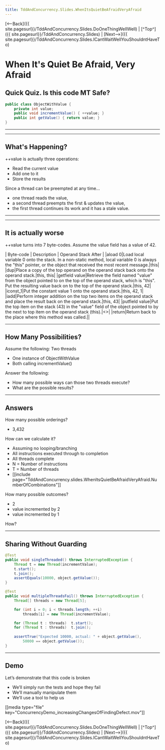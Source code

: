 ```yaml
---
title: TddAndConcurrency.Slides.WhenItsQuietBeAfraidVeryAfraid
---
```

[<--Back]({{ site.pagesurl}}/TddAndConcurrency.Slides.DoOneThingWellWell) | [^Top^]({{ site.pagesurl}}/TddAndConcurrency.Slides) | [Next-->]({{ site.pagesurl}}/TddAndConcurrency.Slides.ICantWaitWellYouShouldntHaveTo)

# When It's Quiet Be Afraid, Very Afraid

## Quick Quiz. Is this code MT Safe?
```java
public class ObjectWithValue {
    private int value;
    public void incrementValue() { ++value; }
    public int getValue() { return value; }
}
```
----
----
## What's Happening?
++value is actually three operations:
* Read the current value 
* Add one to it
* Store the results

Since a thread can be preempted at any time…
* one thread reads the value, 
* a second thread preempts the first & updates the value, 
* the first thread continues its work and it has a stale value.
----
----
## It is actually worse
++value turns into 7 byte-codes. Assume the value field has a value of 42.

| Byte-code | Description | Operand Stack After |
|aload 0|Load local variable 0 onto the stack. In a non-static method, local variable 0 is always the "this" pointer, or the object that received the most recent message.|this|
|dup|Place a copy of the top operand on the operand stack back onto the operand stack.|this, this|
|getfield value|Retrieve the field named "value" from the object pointed to on the top of the operand stack, which is "this". Put the resulting value back on to the top of the operand stack.|this, 42|
|iconst_1|Put the constant value 1 onto the operand stack.|this, 42, 1|
|iadd|Perform integer addition on the top two items on the operand stack and place the result back on the operand stack.|this, 43|
|putfield value|Put the top item on the stack (43) in the "value" field of the object pointed to by the next to top item on the operand stack (this).|<<empty>>|
|return|Return back to the place where this method was called.||

----

## How Many Possibilities?
Assume the following:
Two threads
* One instance of ObjectWithValue
* Both calling incrementValue()

Answer the following:
* How many possible ways can those two threads execute?
* What are the possible results?

----

## Answers
How many possible orderings?
* 3,432

How can we calculate it?
* Assuming no looping/branching
* All instructions executed through to completion
* All threads complete
* N = Number of instructions
* T = Number of threads
* [[include page="TddAndConcurrency.slides.WhenItsQuietBeAfraidVeryAfraid.NumberOfCombinations"]]

How many possible outcomes?
* 2
* value incremented by 2
* value incremented by 1

How?

----

## Sharing Without Guarding
```java
@Test
public void singleThreaded() throws InterruptedException {
    Thread t = new Thread(incrementValue);
    t.start();
    t.join();
    assertEquals(10000, object.getValue());
}

@Test
public void multipleThreadsFail() throws InterruptedException {
    Thread[] threads = new Thread[5];

    for (int i = 0; i < threads.length; ++i)
        threads[i] = new Thread(incrementValue);

    for (Thread t : threads)  t.start();
    for (Thread t : threads)  t.join();
        
    assertTrue("Expected 10000, actual: " + object.getValue(),
        50000 == object.getValue());
}
```

----

## Demo
Let’s demonstrate that this code is broken
* We’ll simply run the tests and hope they fail
* We’ll manually manipulate them
* We’ll use a tool to help us

[[media type="file" key="ConcurrencyDemo_increasingChangesOfFindingDefect.mov"]]

[<--Back]({{ site.pagesurl}}/TddAndConcurrency.Slides.DoOneThingWellWell) | [^Top^]({{ site.pagesurl}}/TddAndConcurrency.Slides) | [Next-->]({{ site.pagesurl}}/TddAndConcurrency.Slides.ICantWaitWellYouShouldntHaveTo)

